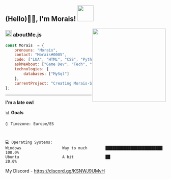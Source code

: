 
<h2> (Hello)🙏🏻, I'm Morais! <img src="https://media.giphy.com/media/12oufCB0MyZ1Go/giphy.gif" width="50"></h2>
<img align='right' src="https://media.giphy.com/media/M9gbBd9nbDrOTu1Mqx/giphy.gif" width="230">


###  <img src="https://media.giphy.com/media/ln7z2eWriiQAllfVcn/giphy.gif" height="20"> **aboutMe.js**

```javascript
const Morais  = {
    pronouns: "Morais",
    contact: "Morais#0005",
    code: ["LUA", "HTML", "CSS", "Python(), MySQL"],
    askMeAbout: ["Game Dev", "Tech", "Gaming"],
    technologies: {
        databases: ["MySql"]
    },
    currentProject: "Creating Morais-Scripts!",
};
```

---


<!--START_SECTION:waka-->
**I'm a late owl** 


📊 **Goals** 

```text
⌚︎ Timezone: Europe/ES



💻 Operating Systems: 
Windows                  Way to much        █████████████████████████   100.0%
Ubuntu                   A bit              ██                          20.0%

```


<!--END_SECTION:waka-->

My Discord - https://discord.gg/KSNWJ9UMvH 
